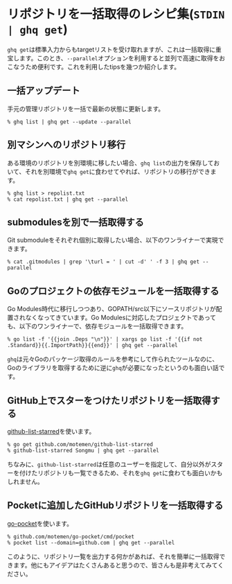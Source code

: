 # リポジトリを一括取得のレシピ集(`STDIN | ghq get`)

`ghq get`は標準入力からもtargetリストを受け取れますが、これは一括取得に重宝します。このとき、`--parallel`オプションを利用すると並列で高速に取得をおこなうため便利です。これを利用したtipsを幾つか紹介します。

## 一括アップデート

手元の管理リポジトリを一括で最新の状態に更新します。

```console
% ghq list | ghq get --update --parallel
```

## 別マシンへのリポジトリ移行

ある環境のリポジトリを別環境に移したい場合、`ghq list`の出力を保存しておいて、それを別環境で`ghq get`に食わせてやれば、リポジトリの移行ができます。

```console
% ghq list > repolist.txt
% cat repolist.txt | ghq get --parallel
```

## submodulesを別で一括取得する

Git submoduleをそれぞれ個別に取得したい場合、以下のワンライナーで実現できます。

```console
% cat .gitmodules | grep '\turl = ' | cut -d' ' -f 3 | ghq get --parallel
```

## Goのプロジェクトの依存モジュールを一括取得する

Go Modules時代に移行しつつあり、GOPATH/src以下にソースリポジトリが配置されなくなってきています。Go Modulesに対応したプロジェクトであっても、以下のワンライナーで、依存モジュールを一括取得できます。

```console
% go list -f '{{join .Deps "\n"}}' | xargs go list -f '{{if not .Standard}}{{.ImportPath}}{{end}}' | ghq get --parallel
```

`ghq`は元々Goのパッケージ取得のルールを参考にして作られたツールなのに、Goのライブラリを取得するために逆に`ghq`が必要になったというのも面白い話です。

## GitHub上でスターをつけたリポジトリを一括取得する

[github-list-starred](https://github.com/motemen/github-list-starred)を使います。

```console
% go get github.com/motemen/github-list-starred
% github-list-starred Songmu | ghq get --parallel
```

ちなみに、`github-list-starred`は任意のユーザーを指定して、自分以外がスターを付けたリポジトリも一覧できるため、それを`ghq get`に食わても面白いかもしれません。

## Pocketに追加したGitHubリポジトリを一括取得する

[go-pocket](https://github.com/motemen/go-pocket)を使います。

```console
% github.com/motemen/go-pocket/cmd/pocket
% pocket list --domain=github.com | ghq get --parallel
```

このように、リポジトリ一覧を出力する何かがあれば、それを簡単に一括取得できます。他にもアイデアはたくさんあると思うので、皆さんも是非考えてみてください。
